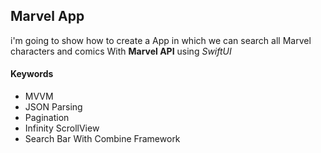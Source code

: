  ## Marvel App 

i'm going to show how to create a App in which we can search all Marvel characters and comics With **Marvel API** using *SwiftUI*

#### Keywords
- MVVM
- JSON Parsing 
- Pagination
- Infinity ScrollView 
- Search Bar With Combine Framework 


